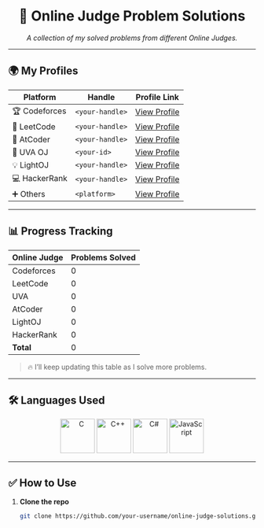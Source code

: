 <h1 align="center">🚀 Online Judge Problem Solutions</h1>

<p align="center">
  <i>A collection of my solved problems from different Online Judges.</i>
</p>

---

## 🌍 My Profiles

| Platform     | Handle              | Profile Link |
|--------------|---------------------|--------------|
| 🏆 Codeforces | `<your-handle>`     | [View Profile](https://codeforces.com/profile/<your-handle>) |
| 🧩 LeetCode   | `<your-handle>`     | [View Profile](https://leetcode.com/<your-handle>/) |
| 🎯 AtCoder    | `<your-handle>`     | [View Profile](https://atcoder.jp/users/<your-handle>) |
| 📘 UVA OJ     | `<your-id>`         | [View Profile](https://uhunt.onlinejudge.org/id/<your-id>) |
| 💡 LightOJ    | `<your-handle>`     | [View Profile](https://lightoj.com/user/<your-handle>) |
| 💻 HackerRank | `<your-handle>`     | [View Profile](https://www.hackerrank.com/<your-handle>) |
| ➕ Others     | `<platform>`        | [View Profile](<link>) |

---

## 📊 Progress Tracking

| Online Judge | Problems Solved |
|--------------|-----------------|
| Codeforces   | 0 |
| LeetCode     | 0 |
| UVA          | 0 |
| AtCoder      | 0 |
| LightOJ      | 0 |
| HackerRank   | 0 |
| **Total**    | 0 |

> 🔥 I’ll keep updating this table as I solve more problems.

---

## 🛠️ Languages Used

<p align="center">
  <img src="https://img.icons8.com/color/96/000000/c-programming.png" width="70" alt="C"/>
  <img src="https://img.icons8.com/color/96/000000/c-plus-plus-logo.png" width="70" alt="C++"/>
  <img src="https://img.icons8.com/color/96/000000/c-sharp-logo.png" width="70" alt="C#"/>
  <!--   <img src="https://img.icons8.com/color/96/000000/java-coffee-cup-logo.png" width="70" alt="Java"/> -->
  <!--   <img src="https://img.icons8.com/color/96/000000/python--v1.png" width="70" alt="Python"/> -->
  <img src="https://img.icons8.com/color/96/000000/javascript--v1.png" width="70" alt="JavaScript"/>
  <!--   <img src="https://img.icons8.com/officel/80/php-logo.png" width="70" alt="PHP"/> -->
</p>


---

## ✅ How to Use

1. **Clone the repo**  
   ```bash
   git clone https://github.com/your-username/online-judge-solutions.git
